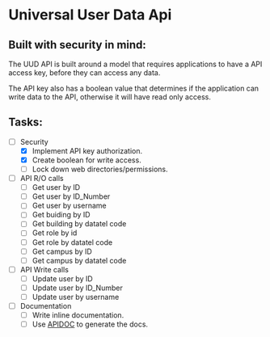 # Universal User Data Api

## Built with security in mind:

The UUD API is built around a model that requires applications to have a API access key, before they can access any data.

The API key also has a boolean value that determines if the application can write data to the API, otherwise it will have read only access.

## Tasks:

- [ ] Security
  - [X] Implement API key authorization.
  - [X] Create boolean for write access.
  - [ ] Lock down web directories/permissions.
- [ ] API R/O calls
  - [ ] Get user by ID
  - [ ] Get user by ID_Number
  - [ ] Get user by username
  - [ ] Get buiding by ID
  - [ ] Get building by datatel code
  - [ ] Get role by id
  - [ ] Get role by datatel code
  - [ ] Get campus by ID
  - [ ] Get campus by datatel code
- [ ] API Write calls
  - [ ] Update user by ID
  - [ ] Update user by ID_Number
  - [ ] Update user by username
- [ ] Documentation
  - [ ] Write inline documentation.
  - [ ] Use [APIDOC](http://apidocjs.com/) to generate the docs.